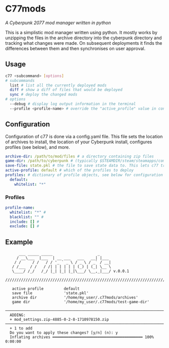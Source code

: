 # C77mods
*A Cyberpunk 2077 mod manager written in python*

This is a simplistic mod manager written using python. It mostly works by unzipping the files in the archive directory into the cyberpunk directory and tracking what changes were made. On subsequent deployments it finds the differences between them and then synchronises on user approval.

## Usage

```bash
c77 <subcommand> [options]
# subcommands
  list # list all the currently deployed mods
  diff # show a diff of files that would be deployed
  sync # deploy the changed mods
# options
  --debug # display log output information in the terminal
  --profile <profile-name> # override the "active_profile" value in config.yaml
```

## Configuration
Configuration of c77 is done via a config.yaml file. This file sets the location of archives to install, the location of your Cyberpunk install, configures profiles (see below), and more.
```yaml
archive-dir: /path/to/mod/files # a directory containing zip files
game-dir: /path/to/cyberpunk # (typically $STEAMDIR/steam/steamapps/common/Cyberpunk 2077)
save-file: state.pkl # the file to save state data to. This lets c77 track the files it creates
active-profile: default # which of the profiles to deploy
profiles: # dictionary of profile objects, see below for configuration information
  default:
    whitelist: "*"
```

### Profiles
```yaml
profile-name:
  whitelist: "*" # 
  blacklist: "" #
  include: [] #
  exclude: [] #
```

## Example
```
      ___ _____ _____                    _
     / __\___  |___  | __ ___   ___   __| |___
    / /     / /   / / '_ ` _ \ / _ \ / _` / __|
   / /___  / /   / /| | | | | | (_) | (_| \__ \
   \____/ /_/   /_/ |_| |_| |_|\___/ \__,_|___/ v.0.0.1
                                                                                           
////////////////////////////////////////////////////////////////////////////////
                                                                                           
   active profile         default
   save file              'state.pkl'
   archive dir            '/home/my_user/.c77mods/archives'
   game dir               '/home/my_user/.c77mods/test-game-dir'
                                                                                           
────────────────────────────────────────────────────────────────────────────────
  ADDING:
  + mod_settings.zip-4885-0-2-8-1710978150.zip
────────────────────────────────────────────────────────────────────────────────
  + 1 to add
  Do you want to apply these changes? [y/n] (n): y
  Inflating archives ━━━━━━━━━━━━━━━━━━━━━━━━━━━━━━━━━━━━━━━━ 100% 0:00:00

```

